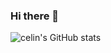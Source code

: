 ### Hi there 👋

![celin's GitHub stats](https://github-readme-stats.vercel.app/api?username=celinmagro&show_icons=true&theme=github_dark)
